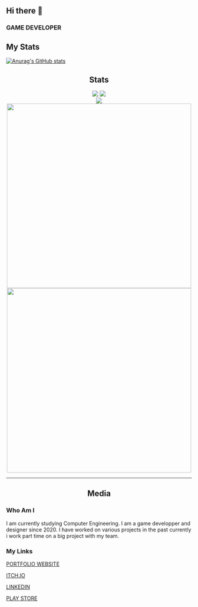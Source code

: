 ## Hi there 👋

### GAME DEVELOPER

## My Stats

[![Anurag's GitHub stats](https://github-readme-stats.vercel.app/api?username=YasarGencer)](https://github.com/YasarGencer/github-readme-stats)

<h2 align='center'>Stats</h2>
<p align="center">
<a href="https://github.com/YasarGencer">
<img src="https://komarev.com/ghpvc/?username=YasarGencer&style=flat-square&color=7d8cbe&label=Profile+Views"></a>
<a href="https://github.com/YasarGencer?tab=repositories">
<img src="https://badges.pufler.dev/repos/YasarGencer?style=flat-square&color=7d8cbe&logo=github"></a> <br>
<a href="https://github.com/YasarGencer?tab=followers"><img src="https://img.shields.io/github/followers/YasarGencer?style=social"></a> <br>
<a href="https://github.com/YasarGencer"><img align=center src="https://github-readme-stats.vercel.app/api?username=YasarGencer&show_icons=true&theme=custom&bg_color=111111&text_color=ffffff&icon_color=7d8cbe&title_color=7d8cbe&border_color=7d8cbe" width=500></a> <br>
<a href="https://github.com/YasarGencer"><img align=center src="https://github-readme-streak-stats.herokuapp.com/?user=YasarGencer&background=111111&text_color=ffffff&fire=7d8cbe&sideNums=7d8cbe&border=7d8cbe&dates=ffffff&currStreakNum=7d8cbe&ring=7d8cbe&stroke=7d8cbe&currStreakLabel=7d8cbe&sideLabels=7d8cbe" width=500></a>
</p>
<hr>
<h2 align='center'>Media</h2>

### Who Am I

I am currently studying Computer Engineering. I am a game developper and designer since 2020. I have worked on various projects in the past currently i work part time on a big project with my team.

### My Links

[PORTFOLIO WEBSITE](https://yasargencer.github.io "Game Website")

[ITCH.IO](https://benyasar.itch.io "Itch.io")

[LINKEDIN](https://www.linkedin.com/in/yasargencer/ "LınkedIn")

[PLAY STORE](https://play.google.com/store/apps/dev?id=8567089145193331467 "Play Store")



